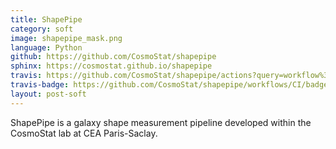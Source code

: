 ```yaml
---
title: ShapePipe
category: soft
image: shapepipe_mask.png
language: Python
github: https://github.com/CosmoStat/shapepipe
sphinx: https://cosmostat.github.io/shapepipe
travis: https://github.com/CosmoStat/shapepipe/actions?query=workflow%3ACI
travis-badge: https://github.com/CosmoStat/shapepipe/workflows/CI/badge.svg
layout: post-soft
---
```


ShapePipe is a galaxy shape measurement pipeline developed within the CosmoStat lab at CEA Paris-Saclay.
